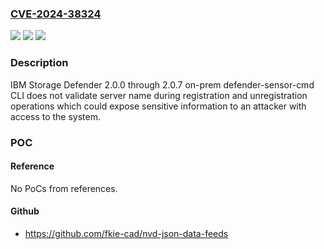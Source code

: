 ### [CVE-2024-38324](https://cve.mitre.org/cgi-bin/cvename.cgi?name=CVE-2024-38324)
![](https://img.shields.io/static/v1?label=Product&message=Storage%20Defender%20-%20Resiliency%20Service&color=blue)
![](https://img.shields.io/static/v1?label=Version&message=2.0.0%3C%3D%202.0.7%20&color=brighgreen)
![](https://img.shields.io/static/v1?label=Vulnerability&message=CWE-297%20Improper%20Validation%20of%20Certificate%20with%20Host%20Mismatch&color=brighgreen)

### Description

IBM Storage Defender 2.0.0 through 2.0.7 on-prem defender-sensor-cmd CLI does not validate server name during registration and unregistration operations which could expose sensitive information to an attacker with access to the system.

### POC

#### Reference
No PoCs from references.

#### Github
- https://github.com/fkie-cad/nvd-json-data-feeds


